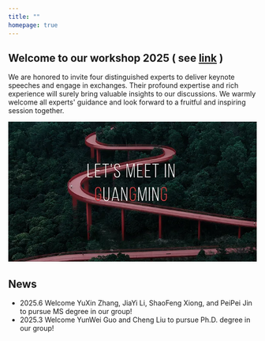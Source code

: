 ```yaml
---
title: ""
homepage: true
---
```


## Welcome to our workshop 2025 ( see [link](./events/workshop20250521/) )

We are honored to invite four distinguished experts to deliver keynote speeches and engage in exchanges. 
Their profound expertise and rich experience will surely bring valuable insights to our discussions. 
We warmly welcome all experts' guidance and look forward to a fruitful and inspiring session together.

[![Guangming](images/guangming.webp)](./events/workshop20250521/)

## News

- 2025.6 Welcome YuXin Zhang, JiaYi Li, ShaoFeng Xiong, and PeiPei Jin to pursue MS degree in our group!
- 2025.3 Welcome YunWei Guo and Cheng Liu to pursue Ph.D. degree in our group!